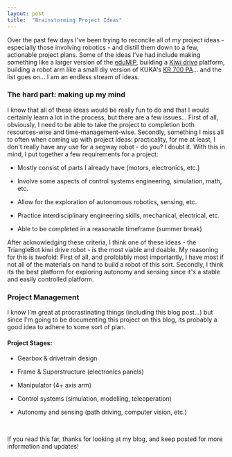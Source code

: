 ```yaml
---
layout: post
title:  "Brainstorming Project Ideas"
---
```


Over the past few days I've been trying to reconcile all of my project ideas - especially those involving robotics - and distill them down to a few, actionable project plans. Some of the ideas I've had include making something like a larger version of the [eduMIP](https://www.ucsdrobotics.org/edumip), building a [Kiwi drive](https://en.wikipedia.org/wiki/Kiwi_drive) platform, building a robot arm like a small diy version of KUKA's [KR 700 PA](https://www.kuka.com/en-ca/products/robotics-systems/industrial-robots/kr-700-pa)... and the list goes on... I am an endless stream of ideas.

### The hard part: making up my mind

I know that all of these ideas would be really fun to do and that I would certainly learn a lot in the process, but there are a few issues... First of all, obviously, I need to be able to take the project to completion both resources-wise and time-management-wise. Secondly, something I miss all to often when coming up with project ideas: practicality, for me at least, I don't really have any use for a segway robot - do you? I doubt it. With this in mind, I put together a few requirements for a project:

- Mostly consist of parts I already have (motors, electronics, etc.)

- Involve some aspects of control systems engineering, simulation, math, etc.

- Allow for the exploration of autonomous robotics, sensing, etc.

- Practice interdisciplinary engineering skills, mechanical, electrical, etc.

- Able to be completed in a reasonable timeframe (summer break)

After acknowledging these criteria, I think one of these ideas - the TriangleBot kiwi drive robot - is the most viable and doable. My reasoning for this is twofold: First of all, and prolblably most importantly, I have most if not all of the materials on hand to build a robot of this sort. Secondly, I think its the best platform for exploring autonomy and sensing since it's a stable and easily controlled platform.

### Project Management

I know I'm great at procrastinating things (including this blog post...) but since I'm going to be documenting this project on this blog, its probably a good idea to adhere to some sort of plan. 

#### Project Stages:

- Gearbox & drivetrain design

- Frame & Superstructure (electronics panels)

- Manipulator (4+ axis arm)

- Control systems (simulation, modelling, teleoperation)

- Autonomy and sensing (path driving, computer vision, etc.)

   

<br/>

If you read this far, thanks for looking at my blog, and keep posted for more information and updates!